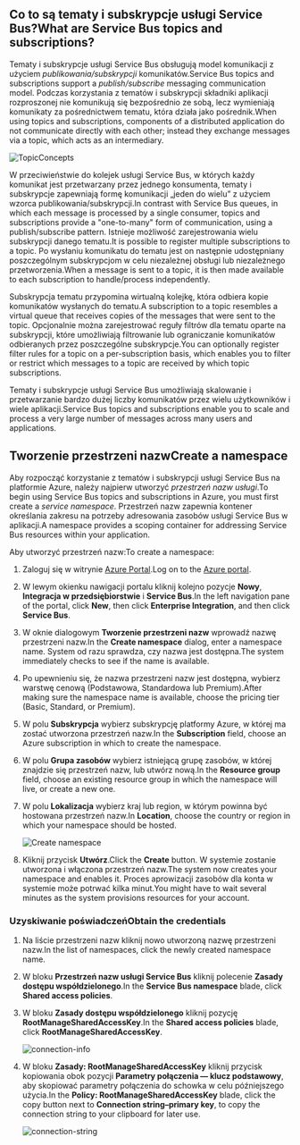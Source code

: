 ## <a name="what-are-service-bus-topics-and-subscriptions"></a><span data-ttu-id="fdcbb-101">Co to są tematy i subskrypcje usługi Service Bus?</span><span class="sxs-lookup"><span data-stu-id="fdcbb-101">What are Service Bus topics and subscriptions?</span></span>
<span data-ttu-id="fdcbb-102">Tematy i subskrypcje usługi Service Bus obsługują model komunikacji z użyciem *publikowania/subskrypcji* komunikatów.</span><span class="sxs-lookup"><span data-stu-id="fdcbb-102">Service Bus topics and subscriptions support a *publish/subscribe* messaging communication model.</span></span> <span data-ttu-id="fdcbb-103">Podczas korzystania z tematów i subskrypcji składniki aplikacji rozproszonej nie komunikują się bezpośrednio ze sobą, lecz wymieniają komunikaty za pośrednictwem tematu, która działa jako pośrednik.</span><span class="sxs-lookup"><span data-stu-id="fdcbb-103">When using topics and subscriptions, components of a distributed application do not communicate directly with each other; instead they exchange messages via a topic, which acts as an intermediary.</span></span>

![TopicConcepts](./media/howto-service-bus-topics/sb-topics-01.png)

<span data-ttu-id="fdcbb-105">W przeciwieństwie do kolejek usługi Service Bus, w których każdy komunikat jest przetwarzany przez jednego konsumenta, tematy i subskrypcje zapewniają formę komunikacji „jeden do wielu” z użyciem wzorca publikowania/subskrypcji.</span><span class="sxs-lookup"><span data-stu-id="fdcbb-105">In contrast with Service Bus queues, in which each message is processed by a single consumer, topics and subscriptions provide a "one-to-many" form of communication, using a publish/subscribe pattern.</span></span> <span data-ttu-id="fdcbb-106">Istnieje możliwość zarejestrowania wielu subskrypcji danego tematu.</span><span class="sxs-lookup"><span data-stu-id="fdcbb-106">It is possible to register multiple subscriptions to a topic.</span></span> <span data-ttu-id="fdcbb-107">Po wysłaniu komunikatu do tematu jest on następnie udostępniany poszczególnym subskrypcjom w celu niezależnej obsługi lub niezależnego przetworzenia.</span><span class="sxs-lookup"><span data-stu-id="fdcbb-107">When a message is sent to a topic, it is then made available to each subscription to handle/process independently.</span></span>

<span data-ttu-id="fdcbb-108">Subskrypcja tematu przypomina wirtualną kolejkę, która odbiera kopie komunikatów wysłanych do tematu.</span><span class="sxs-lookup"><span data-stu-id="fdcbb-108">A subscription to a topic resembles a virtual queue that receives copies of the messages that were sent to the topic.</span></span> <span data-ttu-id="fdcbb-109">Opcjonalnie można zarejestrować reguły filtrów dla tematu oparte na subskrypcji, które umożliwiają filtrowanie lub ograniczanie komunikatów odbieranych przez poszczególne subskrypcje.</span><span class="sxs-lookup"><span data-stu-id="fdcbb-109">You can optionally register filter rules for a topic on a per-subscription basis, which enables you to filter or restrict which messages to a topic are received by which topic subscriptions.</span></span>

<span data-ttu-id="fdcbb-110">Tematy i subskrypcje usługi Service Bus umożliwiają skalowanie i przetwarzanie bardzo dużej liczby komunikatów przez wielu użytkowników i wiele aplikacji.</span><span class="sxs-lookup"><span data-stu-id="fdcbb-110">Service Bus topics and subscriptions enable you to scale and process a very large number of messages across many users and applications.</span></span>

## <a name="create-a-namespace"></a><span data-ttu-id="fdcbb-111">Tworzenie przestrzeni nazw</span><span class="sxs-lookup"><span data-stu-id="fdcbb-111">Create a namespace</span></span>
<span data-ttu-id="fdcbb-112">Aby rozpocząć korzystanie z tematów i subskrypcji usługi Service Bus na platformie Azure, należy najpierw utworzyć *przestrzeń nazw usługi*.</span><span class="sxs-lookup"><span data-stu-id="fdcbb-112">To begin using Service Bus topics and subscriptions in Azure, you must first create a *service namespace*.</span></span> <span data-ttu-id="fdcbb-113">Przestrzeń nazw zapewnia kontener określania zakresu na potrzeby adresowania zasobów usługi Service Bus w aplikacji.</span><span class="sxs-lookup"><span data-stu-id="fdcbb-113">A namespace provides a scoping container for addressing Service Bus resources within your application.</span></span>

<span data-ttu-id="fdcbb-114">Aby utworzyć przestrzeń nazw:</span><span class="sxs-lookup"><span data-stu-id="fdcbb-114">To create a namespace:</span></span>

1. <span data-ttu-id="fdcbb-115">Zaloguj się w witrynie [Azure Portal][Azure portal].</span><span class="sxs-lookup"><span data-stu-id="fdcbb-115">Log on to the [Azure portal][Azure portal].</span></span>
2. <span data-ttu-id="fdcbb-116">W lewym okienku nawigacji portalu kliknij kolejno pozycje **Nowy**, **Integracja w przedsiębiorstwie** i **Service Bus**.</span><span class="sxs-lookup"><span data-stu-id="fdcbb-116">In the left navigation pane of the portal, click **New**, then click **Enterprise Integration**, and then click **Service Bus**.</span></span>
3. <span data-ttu-id="fdcbb-117">W oknie dialogowym **Tworzenie przestrzeni nazw** wprowadź nazwę przestrzeni nazw.</span><span class="sxs-lookup"><span data-stu-id="fdcbb-117">In the **Create namespace** dialog, enter a namespace name.</span></span> <span data-ttu-id="fdcbb-118">System od razu sprawdza, czy nazwa jest dostępna.</span><span class="sxs-lookup"><span data-stu-id="fdcbb-118">The system immediately checks to see if the name is available.</span></span>
4. <span data-ttu-id="fdcbb-119">Po upewnieniu się, że nazwa przestrzeni nazw jest dostępna, wybierz warstwę cenową (Podstawowa, Standardowa lub Premium).</span><span class="sxs-lookup"><span data-stu-id="fdcbb-119">After making sure the namespace name is available, choose the pricing tier (Basic, Standard, or Premium).</span></span>
5. <span data-ttu-id="fdcbb-120">W polu **Subskrypcja** wybierz subskrypcję platformy Azure, w której ma zostać utworzona przestrzeń nazw.</span><span class="sxs-lookup"><span data-stu-id="fdcbb-120">In the **Subscription** field, choose an Azure subscription in which to create the namespace.</span></span>
6. <span data-ttu-id="fdcbb-121">W polu **Grupa zasobów** wybierz istniejącą grupę zasobów, w której znajdzie się przestrzeń nazw, lub utwórz nową.</span><span class="sxs-lookup"><span data-stu-id="fdcbb-121">In the **Resource group** field, choose an existing resource group in which the namespace will live, or create a new one.</span></span>      
7. <span data-ttu-id="fdcbb-122">W polu **Lokalizacja** wybierz kraj lub region, w którym powinna być hostowana przestrzeń nazw.</span><span class="sxs-lookup"><span data-stu-id="fdcbb-122">In **Location**, choose the country or region in which your namespace should be hosted.</span></span>
   
    ![Create namespace][create-namespace]
8. <span data-ttu-id="fdcbb-124">Kliknij przycisk **Utwórz**.</span><span class="sxs-lookup"><span data-stu-id="fdcbb-124">Click the **Create** button.</span></span> <span data-ttu-id="fdcbb-125">W systemie zostanie utworzona i włączona przestrzeń nazw.</span><span class="sxs-lookup"><span data-stu-id="fdcbb-125">The system now creates your namespace and enables it.</span></span> <span data-ttu-id="fdcbb-126">Proces aprowizacji zasobów dla konta w systemie może potrwać kilka minut.</span><span class="sxs-lookup"><span data-stu-id="fdcbb-126">You might have to wait several minutes as the system provisions resources for your account.</span></span>

### <a name="obtain-the-credentials"></a><span data-ttu-id="fdcbb-127">Uzyskiwanie poświadczeń</span><span class="sxs-lookup"><span data-stu-id="fdcbb-127">Obtain the credentials</span></span>
1. <span data-ttu-id="fdcbb-128">Na liście przestrzeni nazw kliknij nowo utworzoną nazwę przestrzeni nazw.</span><span class="sxs-lookup"><span data-stu-id="fdcbb-128">In the list of namespaces, click the newly created namespace name.</span></span>
2. <span data-ttu-id="fdcbb-129">W bloku **Przestrzeń nazw usługi Service Bus** kliknij polecenie **Zasady dostępu współdzielonego**.</span><span class="sxs-lookup"><span data-stu-id="fdcbb-129">In the **Service Bus namespace** blade, click **Shared access policies**.</span></span>
3. <span data-ttu-id="fdcbb-130">W bloku **Zasady dostępu współdzielonego** kliknij pozycję **RootManageSharedAccessKey**.</span><span class="sxs-lookup"><span data-stu-id="fdcbb-130">In the **Shared access policies** blade, click **RootManageSharedAccessKey**.</span></span>
   
    ![connection-info][connection-info]
4. <span data-ttu-id="fdcbb-132">W bloku **Zasady: RootManageSharedAccessKey** kliknij przycisk kopiowania obok pozycji **Parametry połączenia — klucz podstawowy**, aby skopiować parametry połączenia do schowka w celu późniejszego użycia.</span><span class="sxs-lookup"><span data-stu-id="fdcbb-132">In the **Policy: RootManageSharedAccessKey** blade, click the copy button next to **Connection string–primary key**, to copy the connection string to your clipboard for later use.</span></span>
   
    ![connection-string][connection-string]

[Azure portal]: https://portal.azure.com
[create-namespace]: ./media/howto-service-bus-topics/create-namespace.png
[connection-info]: ./media/howto-service-bus-topics/connection-info.png
[connection-string]: ./media/howto-service-bus-topics/connection-string.png


